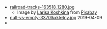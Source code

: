 - [railroad-tracks-163518_1280.jpg](https://pixabay.com/users/Larisa-K-1107275/?utm_source=link-attribution&amp;utm_medium=referral&amp;utm_campaign=image&amp;utm_content=163518)
  - Image by <a href="https://pixabay.com/users/Larisa-K-1107275/?utm_source=link-attribution&amp;utm_medium=referral&amp;utm_campaign=image&amp;utm_content=163518">Larisa Koshkina</a> from <a href="https://pixabay.com/?utm_source=link-attribution&amp;utm_medium=referral&amp;utm_campaign=image&amp;utm_content=163518">Pixabay</a>
- [null-vs-empty-3370lkxk56ny.jpg](https://www.reddit.com/r/geek/comments/6128y3/amusing_example_between_0_and_null_0_on_the_left/) 2019-04-09
- 